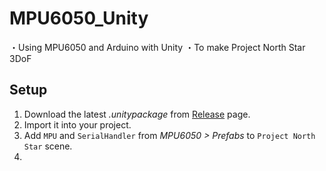 # MPU6050_Unity
・Using MPU6050 and Arduino with Unity
・To make Project North Star 3DoF

Setup
-------
1.  Download the latest *.unitypackage* from [Release](https://github.com/ryokosaka/MPU6050_Unity/releases) page.
2.  Import it into your project.
3.  Add `MPU` and `SerialHandler` from *MPU6050 > Prefabs*
    to `Project North Star` scene.
4.
